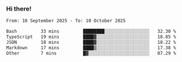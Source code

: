### Hi there!

<!--START_SECTION:waka-->

```txt
From: 10 September 2025 - To: 10 October 2025

Bash         33 mins         ████████░░░░░░░░░░░░░░░░░   32.30 %
TypeScript   19 mins         ████▓░░░░░░░░░░░░░░░░░░░░   18.85 %
JSON         18 mins         ████▓░░░░░░░░░░░░░░░░░░░░   18.22 %
Markdown     17 mins         ████▒░░░░░░░░░░░░░░░░░░░░   17.38 %
Other        7 mins          █▓░░░░░░░░░░░░░░░░░░░░░░░   07.29 %
```

<!--END_SECTION:waka-->
